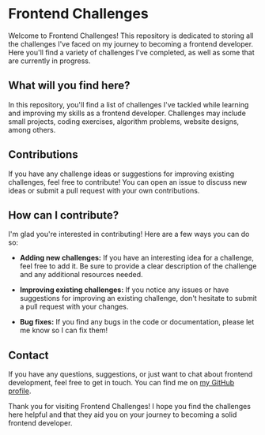 # Frontend Challenges

Welcome to Frontend Challenges! This repository is dedicated to storing all the challenges I've faced on my journey to becoming a frontend developer. Here you'll find a variety of challenges I've completed, as well as some that are currently in progress.

## What will you find here?

In this repository, you'll find a list of challenges I've tackled while learning and improving my skills as a frontend developer. Challenges may include small projects, coding exercises, algorithm problems, website designs, among others.

## Contributions

If you have any challenge ideas or suggestions for improving existing challenges, feel free to contribute! You can open an issue to discuss new ideas or submit a pull request with your own contributions.

## How can I contribute?

I'm glad you're interested in contributing! Here are a few ways you can do so:

- **Adding new challenges:** If you have an interesting idea for a challenge, feel free to add it. Be sure to provide a clear description of the challenge and any additional resources needed.

- **Improving existing challenges:** If you notice any issues or have suggestions for improving an existing challenge, don't hesitate to submit a pull request with your changes.

- **Bug fixes:** If you find any bugs in the code or documentation, please let me know so I can fix them!

## Contact

If you have any questions, suggestions, or just want to chat about frontend development, feel free to get in touch. You can find me on [my GitHub profile](https://github.com/rodrigoandresd).

Thank you for visiting Frontend Challenges! I hope you find the challenges here helpful and that they aid you on your journey to becoming a solid frontend developer.

